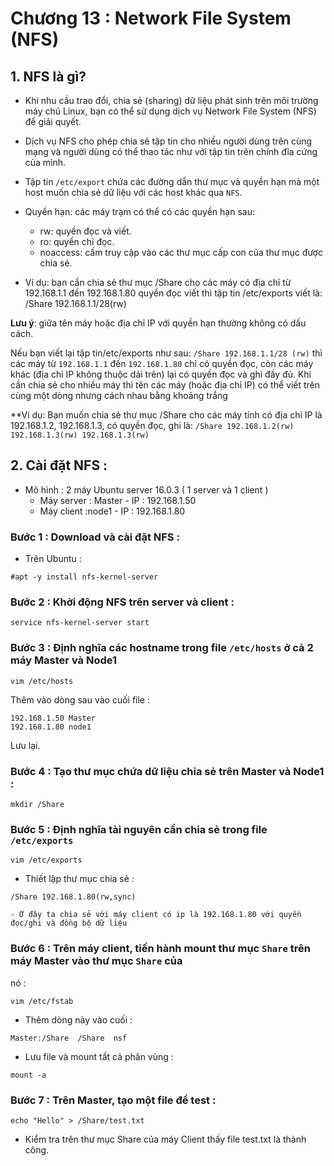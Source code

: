 # Chương 13 : Network File System (NFS)

## 1. NFS là gì?
- Khi nhu cầu trao đổi, chia sẻ (sharing) dữ liệu phát sinh trên môi trường máy chủ Linux, 
bạn có thể sử dụng dịch vụ Network File System (NFS) để giải quyết.
- Dịch vụ NFS cho phép chia sẻ tập tin cho nhiều người dùng trên cùng mạng và người dùng có 
thể thao tác như với tập tin trên chính đĩa cứng của mình.
- Tập tin  `/etc/export` chứa các đường dẫn thư mục và quyền hạn mà một host muốn chia sẻ dữ liệu
với các host khác qua `NFS`. 

- Quyền hạn: các máy trạm có thể có các quyền hạn sau:
	- rw: quyền đọc và viết.
	- ro: quyền chỉ đọc.
	- noaccess: cấm truy cập vào các thư mục cấp con của thư mục được chia sẻ.​
	
- Ví dụ: bạn cần chia sẻ thư mục /Share cho các máy có địa chỉ từ 192.168.1.1 đến 192.168.1.80 quyền đọc viết thì tập tin /etc/exports viết là:
/Share 192.168.1.1/28(rw)

**Lưu ý**: giữa tên máy hoặc địa chỉ IP với quyền hạn thường không có dấu cách. 

Nếu bạn viết lại tập tin/etc/exports như sau: `/Share 192.168.1.1/28 (rw)​`
thì các máy từ `192.168.1.1` đến `192.168.1.80` chỉ có quyền đọc, còn các máy khác (địa chỉ IP không thuộc dải trên) lại có quyền đọc và ghi đầy đủ.
Khi cần chia sẻ cho nhiều máy thì tên các máy (hoặc địa chỉ IP) có thể viết trên cùng một dòng nhưng cách nhau bằng khoảng trắng

**Ví dụ: Bạn muốn chia sẻ thư mục /Share cho các máy tính có địa chỉ IP là 192.168.1.2, 192.168.1.3, có quyền đọc, ghi là:
`/Share 192.168.1.2(rw) 192.168.1.3(rw) 192.168.1.3(rw)`


## 2. Cài đặt NFS : 

- Mô hình : 2 máy Ubuntu server 16.0.3 ( 1 server và 1 client )
	- Máy server : Master - IP : 192.168.1.50
	- Máy client :node1 - IP : 192.168.1.80
	
	
### Bước 1 : Download và cài đặt NFS :

- Trên Ubuntu :
	
`#apt -y install nfs-kernel-server`


### Bước 2 : Khởi động NFS trên server và client :

`service nfs-kernel-server start`

### Bước 3 : Định nghĩa các hostname trong file `/etc/hosts` ở cả 2 máy **Master** và **Node1**

`vim /etc/hosts`

Thêm vào dòng sau vào cuối file :

```
192.168.1.50 Master
192.168.1.80 node1
```
Lưu lại.

### Bước 4 : Tạo thư mục chứa dữ liệu chia sẻ trên Master và Node1 :

`mkdir /Share`

### Bước 5 : Định nghĩa tài nguyên cần chia sẻ trong file `/etc/exports`

`vim /etc/exports`

- Thiết lập thư mục chia sẻ :
 
`/Share 192.168.1.80(rw,sync)`

	- Ở đây ta chia sẻ với máy client có ip là 192.168.1.80 với quyền đọc/ghi và đồng bộ dữ liệu

### Bước 6 : Trên máy client, tiến hành mount thư mục `Share` trên máy Master vào thư mục `Share` của 
nó :

`vim /etc/fstab`

- Thêm dòng này vào cuối :

`Master:/Share	/Share	nsf`

- Lưu file và mount tất cả phân vùng :

`mount -a`

### Bước 7 : Trên Master, tạo một file để test :

`echo "Hello" > /Share/test.txt`

- Kiểm tra trên thư mục Share của máy Client thấy file test.txt là thành công.
